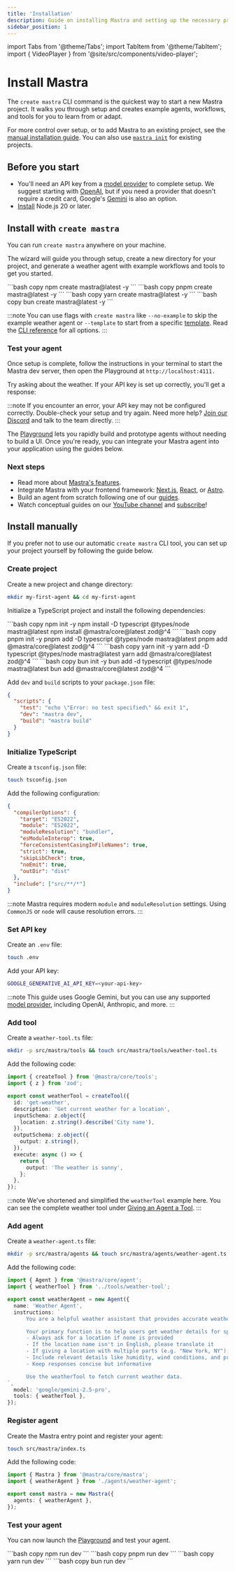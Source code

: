 ```yaml
---
title: 'Installation'
description: Guide on installing Mastra and setting up the necessary prerequisites for running it with various LLM providers.
sidebar_position: 1
---
```


import Tabs from '@theme/Tabs';
import TabItem from '@theme/TabItem';
import { VideoPlayer } from '@site/src/components/video-player';

# Install Mastra

The `create mastra` CLI command is the quickest way to start a new Mastra project. It walks you through setup and creates example agents, workflows, and tools for you to learn from or adapt.

For more control over setup, or to add Mastra to an existing project, see the [manual installation guide](#install-manually). You can also use [`mastra init`](/docs/reference/cli/mastra#mastra-init) for existing projects.

## Before you start

- You'll need an API key from a [model provider](/docs/models) to complete setup. We suggest starting with [OpenAI](https://platform.openai.com/api-keys), but if you need a provider that doesn't require a credit card, Google's [Gemini](https://aistudio.google.com/app/api-keys) is also an option.
- [Install](https://nodejs.org/en/download) Node.js 20 or later.

## Install with `create mastra`

You can run `create mastra` anywhere on your machine.

The wizard will guide you through setup, create a new directory for your project, and generate a weather agent with example workflows and tools to get you started.

<Tabs>
  <TabItem value="npm" label="npm" default>
    ```bash copy
    npm create mastra@latest -y
    ```
  </TabItem>
  <TabItem value="pnpm" label="pnpm">
    ```bash copy
    pnpm create mastra@latest -y
    ```
  </TabItem>
  <TabItem value="yarn" label="yarn">
    ```bash copy
    yarn create mastra@latest -y
    ```
  </TabItem>
  <TabItem value="bun" label="bun">
    ```bash copy
    bun create mastra@latest -y
    ```
  </TabItem>
</Tabs>

:::note
You can use flags with `create mastra` like `--no-example` to skip the example weather agent or `--template` to start from a specific [template](/docs/getting-started/templates). Read the [CLI reference](/docs/reference/cli/create-mastra) for all options.
:::

### Test your agent

Once setup is complete, follow the instructions in your terminal to start the Mastra dev server, then open the Playground at `http://localhost:4111.`

Try asking about the weather. If your API key is set up correctly, you'll get a response:

<VideoPlayer
  src="https://res.cloudinary.com/mastra-assets/video/upload/v1751406022/local-dev-agents-playground_100_m3begx.mp4"
/>

:::note
If you encounter an error, your API key may not be configured correctly. Double-check your setup and try again. Need more help? [Join our Discord](https://discord.gg/BTYqqHKUrf) and talk to the team directly.
:::

The [Playground](/docs/server-db/local-dev-playground) lets you rapidly build and prototype agents without needing to build a UI. Once you're ready, you can integrate your Mastra agent into your application using the guides below.

### Next steps

- Read more about [Mastra's features](/docs#why-mastra).
- Integrate Mastra with your frontend framework: [Next.js](/docs/frameworks/web-frameworks/next-js), [React](/docs/frameworks/web-frameworks/vite-react), or [Astro](/docs/frameworks/web-frameworks/astro).
- Build an agent from scratch following one of our [guides](/docs/guides).
- Watch conceptual guides on our [YouTube channel](https://www.youtube.com/@mastra-ai) and [subscribe](https://www.youtube.com/@mastra-ai?sub_confirmation=1)!

## Install manually

If you prefer not to use our automatic `create mastra` CLI tool, you can set up your project yourself by following the guide below.

### Create project

Create a new project and change directory:

```bash copy
mkdir my-first-agent && cd my-first-agent
```

Initialize a TypeScript project and install the following dependencies:

<Tabs>
  <TabItem value="npm" label="npm" default>
    ```bash copy
    npm init -y
    npm install -D typescript @types/node mastra@latest
    npm install @mastra/core@latest zod@^4
    ```
  </TabItem>
  <TabItem value="pnpm" label="pnpm">
    ```bash copy
    pnpm init -y
    pnpm add -D typescript @types/node mastra@latest
    pnpm add @mastra/core@latest zod@^4
    ```
  </TabItem>
  <TabItem value="yarn" label="yarn">
    ```bash copy
    yarn init -y
    yarn add -D typescript @types/node mastra@latest
    yarn add @mastra/core@latest zod@^4
    ```
  </TabItem>
  <TabItem value="bun" label="bun">
    ```bash copy
    bun init -y
    bun add -d typescript @types/node mastra@latest
    bun add @mastra/core@latest zod@^4
    ```
  </TabItem>
</Tabs>

Add `dev` and `build` scripts to your `package.json` file:

```json filename="package.json" copy /,/ /"dev": "mastra dev",/ /"build": "mastra build"/
{
  "scripts": {
    "test": "echo \"Error: no test specified\" && exit 1",
    "dev": "mastra dev",
    "build": "mastra build"
  }
}
```

### Initialize TypeScript

Create a `tsconfig.json` file:

```bash copy
touch tsconfig.json
```

Add the following configuration:

```json filename="tsconfig.json" copy
{
  "compilerOptions": {
    "target": "ES2022",
    "module": "ES2022",
    "moduleResolution": "bundler",
    "esModuleInterop": true,
    "forceConsistentCasingInFileNames": true,
    "strict": true,
    "skipLibCheck": true,
    "noEmit": true,
    "outDir": "dist"
  },
  "include": ["src/**/*"]
}
```

:::note
Mastra requires modern `module` and `moduleResolution` settings. Using `CommonJS` or `node` will cause resolution errors.
:::

### Set API key

Create an `.env` file:

```bash copy
touch .env
```

Add your API key:

```bash filename=".env" copy
GOOGLE_GENERATIVE_AI_API_KEY=<your-api-key>
```

:::note
This guide uses Google Gemini, but you can use any supported [model provider](/docs/models), including OpenAI, Anthropic, and more.
:::

### Add tool

Create a `weather-tool.ts` file:

```bash copy
mkdir -p src/mastra/tools && touch src/mastra/tools/weather-tool.ts
```

Add the following code:

```ts filename="src/mastra/tools/weather-tool.ts" showLineNumbers copy
import { createTool } from '@mastra/core/tools';
import { z } from 'zod';

export const weatherTool = createTool({
  id: 'get-weather',
  description: 'Get current weather for a location',
  inputSchema: z.object({
    location: z.string().describe('City name'),
  }),
  outputSchema: z.object({
    output: z.string(),
  }),
  execute: async () => {
    return {
      output: 'The weather is sunny',
    };
  },
});
```

:::note
We've shortened and simplified the `weatherTool` example here. You can see the complete weather tool under [Giving an Agent a Tool](/docs/examples/agents/using-a-tool).
:::

### Add agent

Create a `weather-agent.ts` file:

```bash copy
mkdir -p src/mastra/agents && touch src/mastra/agents/weather-agent.ts
```

Add the following code:

```ts filename="src/mastra/agents/weather-agent.ts" showLineNumbers copy
import { Agent } from '@mastra/core/agent';
import { weatherTool } from '../tools/weather-tool';

export const weatherAgent = new Agent({
  name: 'Weather Agent',
  instructions: `
      You are a helpful weather assistant that provides accurate weather information.

      Your primary function is to help users get weather details for specific locations. When responding:
      - Always ask for a location if none is provided
      - If the location name isn't in English, please translate it
      - If giving a location with multiple parts (e.g. "New York, NY"), use the most relevant part (e.g. "New York")
      - Include relevant details like humidity, wind conditions, and precipitation
      - Keep responses concise but informative

      Use the weatherTool to fetch current weather data.
`,
  model: 'google/gemini-2.5-pro',
  tools: { weatherTool },
});
```

### Register agent

Create the Mastra entry point and register your agent:

```bash copy
touch src/mastra/index.ts
```

Add the following code:

```ts filename="src/mastra/index.ts" showLineNumbers copy
import { Mastra } from '@mastra/core/mastra';
import { weatherAgent } from './agents/weather-agent';

export const mastra = new Mastra({
  agents: { weatherAgent },
});
```

### Test your agent

You can now launch the [Playground](/docs/server-db/local-dev-playground) and test your agent.

<Tabs>
  <TabItem value="npm" label="npm" default>
    ```bash copy
    npm run dev
    ```
  </TabItem>
  <TabItem value="pnpm" label="pnpm">
    ```bash copy
    pnpm run dev
    ```
  </TabItem>
  <TabItem value="yarn" label="yarn">
    ```bash copy
    yarn run dev
    ```
  </TabItem>
  <TabItem value="bun" label="bun">
    ```bash copy
    bun run dev
    ```
  </TabItem>
</Tabs>
